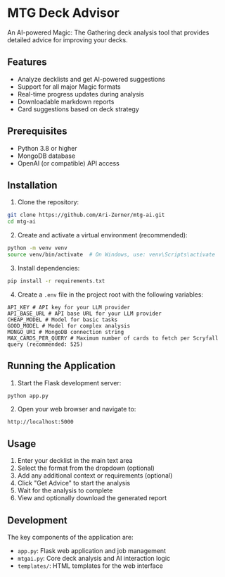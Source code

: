 # MTG Deck Advisor

An AI-powered Magic: The Gathering deck analysis tool that provides detailed advice for improving your decks.

## Features

- Analyze decklists and get AI-powered suggestions
- Support for all major Magic formats
- Real-time progress updates during analysis
- Downloadable markdown reports
- Card suggestions based on deck strategy

## Prerequisites

- Python 3.8 or higher
- MongoDB database
- OpenAI (or compatible) API access

## Installation

1. Clone the repository:
```bash
git clone https://github.com/Ari-Zerner/mtg-ai.git
cd mtg-ai
```

2. Create and activate a virtual environment (recommended):
```bash
python -m venv venv
source venv/bin/activate  # On Windows, use: venv\Scripts\activate
```

3. Install dependencies:
```bash
pip install -r requirements.txt
```

4. Create a `.env` file in the project root with the following variables:
```
API_KEY # API key for your LLM provider
API_BASE_URL # API base URL for your LLM provider
CHEAP_MODEL # Model for basic tasks
GOOD_MODEL # Model for complex analysis
MONGO_URI # MongoDB connection string
MAX_CARDS_PER_QUERY # Maximum number of cards to fetch per Scryfall query (recommended: 525)
```

## Running the Application

1. Start the Flask development server:
```bash
python app.py
```

2. Open your web browser and navigate to:
```
http://localhost:5000
```

## Usage

1. Enter your decklist in the main text area
2. Select the format from the dropdown (optional)
3. Add any additional context or requirements (optional)
4. Click "Get Advice" to start the analysis
5. Wait for the analysis to complete
6. View and optionally download the generated report

## Development

The key components of the application are:

- `app.py`: Flask web application and job management
- `mtgai.py`: Core deck analysis and AI interaction logic
- `templates/`: HTML templates for the web interface